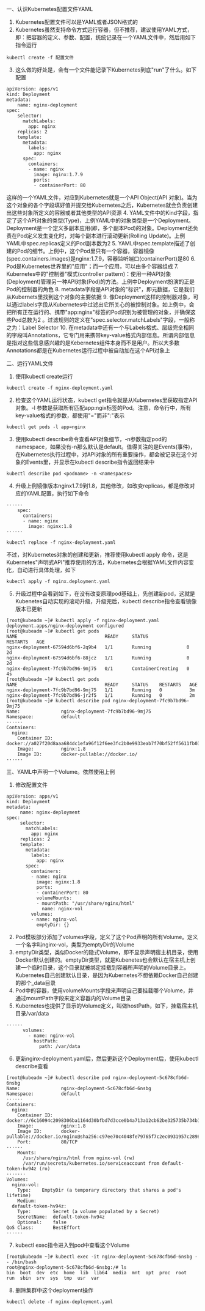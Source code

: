一、认识Kubernetes配置文件YAML
1. Kubernetes配置文件可以是YAML或者JSON格式的
2. Kubernetes虽然支持命令方式运行容器，但不推荐，建议使用YAML方式，即：把容器的定义、参数、配置，统统记录在一个YAML文件中，然后用如下指令运行
```
kubectl create -f 配置文件
```
3. 这么做的好处是，会有一个文件能记录下Kubernetes到底"run"了什么。如下配置
 ```
apiVersion: apps/v1
kind: Deployment
metadata:
     name: nginx-deployment
spec:
     selector:
       matchLabels:
         app: nginx
     replicas: 2
     template:
       metadata:
         labels:
           app: nginx
       spec:
         containers:
         - name: nginx
           image: nginx:1.7.9
           ports:
           - containerPort: 80
 ```
这样的一个YAML文件，对应到Kubernetes就是一个API Object(API 对象)。当为这个对象的各个字段填好值并提交给Kubernetes之后，Kubernetes就会负责创建出这些对象所定义的容器或者其他类型的API资源
4. YAML文件中的Kind字段，指定了这个API对象的类型(Type)，上例YAML中的对象类型是一个Deployment。Deployment是一个定义多副本应用(即，多个副本Pod)的对象。Deployment还负责在Pod定义发生变化时，对每个副本进行滚动更新(Rolling Update)。上例YAML中spec.replicas定义的Pod副本数为2
5. YAML中spec.template描述了创建的Pod的细节。上例中，这个Pod里只有一个容器，容器镜像(spec.containers.images)是nginx:1.7.9，容器监听端口(containerPort)是80
6. Pod是Kubernetes世界里的"应用"；而一个应用，可以由多个容器组成
7. Kubernetes中的"控制器"模式(controller pattern)：使用一种API对象(Deployment)管理另一种API对象(Pod)的方法。上例中Deployment扮演的正是Pod的控制器的角色
8. metadata字段是API对象的"标识"，即元数据，它是我们从Kubernets里找到这个对象的主要依据
9. 像Deployment这样的控制器对象，可以通过labels字段从Kubernetes中过滤出它所关心的被控制对象。如上例中，会把所有正在运行的、携带"app:nginx"标签的Pod识别为被管理的对象，并确保这些Pod总数为2 。过滤规则的定义在"spec.selector.matchLabels"字段，一般称之为：Label Selector
10. 在metadata中还有一个与Labels格式、层级完全相同的字段叫Annotations，它专门用来携带key-value格式内部信息。所谓内部信息是指对这些信息感兴趣的是Kebernetes组件本身而不是用户。所以大多数Annotations都是在Kubernetes运行过程中被自动加在这个API对象上

二、运行YAML文件
1. 使用kubectl create运行
```
kubectl create -f nginx-deployment.yaml
```
2. 检查这个YAML运行状态，kubectl get指令就是从Kubernetes里获取指定API对象。-l 参数是获取所有匹配app:ngix标签的Pod。注意，命令行中，所有key-value格式的参数，都使用"="而非":"表示
```
kubectl get pods -l app=nginx
```
3. 使用kubectl describe命令查看API对象细节，-n参数指定pod的namespace，如果没有-n那么默认是default。值得关注的是Events(事件)，在Kubernetes执行过程中，对API对象的所有重要操作，都会被记录在这个对象的Events里，并显示在kubectl describe指令返回结果中
```
kubectl describe pod <podname> -n <namespaces>
```
4. 升级上例镜像版本nginx1.7.9到1.8，其他修改，如改变replicas，都是修改对应的YAML配置，执行如下命令
```
······
    spec:
      containers:
      - name: nginx
        image: nginx:1.8
······
```
```
kubectl replace -f nginx-deployment.yaml
```
不过，对Kubernetes对象的创建和更新，推荐使用kubectl apply 命令，这是Kubernetes"声明式API"推荐使用的方法，Kubernetes会根据YAML文件内容变化，自动进行具体处理，如下
```
kubectl apply -f nginx.deployment.yaml
```
5. 升级过程中会看到如下，在没有改变原理pod基础上，先创建新pod，这就是Kubenetes自动实现的滚动升级，升级完后，kubectl describe指令查看镜像版本已更新
```
[root@kubeadm ~]# kubectl apply -f nginx-deployment.yaml 
deployment.apps/nginx-deployment configured
[root@kubeadm ~]# kubectl get pods
NAME                                READY     STATUS              RESTARTS   AGE
nginx-deployment-67594d6bf6-2q9b4   1/1       Running             0          2d
nginx-deployment-67594d6bf6-88jcz   1/1       Running             0          2d
nginx-deployment-7fc9b7bd96-9mj75   0/1       ContainerCreating   0          4s
[root@kubeadm ~]# kubectl get pods
NAME                                READY     STATUS    RESTARTS   AGE
nginx-deployment-7fc9b7bd96-9mj75   1/1       Running   0          3m
nginx-deployment-7fc9b7bd96-jr2f5   1/1       Running   0          2m
[root@kubeadm ~]# kubectl describe pod nginx-deployment-7fc9b7bd96-9mj75
Name:               nginx-deployment-7fc9b7bd96-9mj75
Namespace:          default
······
Containers:
  nginx:
    Container ID:   docker://a027f20d8aaa684dc1efa96f12f6ee3fc2b0e9933eab7f70bf52ff5611fb0340
    Image:          nginx:1.8
    Image ID:       docker-pullable://docker.io/
······
```

三、YAML中声明一个Volume。依然使用上例
1. 修改配置文件
```
apiVersion: apps/v1
kind: Deployment
metadata:
     name: nginx-deployment
spec:
     selector:
       matchLabels:
         app: nginx
     replicas: 2
     template:
       metadata:
         labels:
           app: nginx
       spec:
         containers:
         - name: nginx
           image: nginx:1.8
           ports:
           - containerPort: 80
           volumeMounts:
           - mountPath: "/usr/share/nginx/html"
             name: nginx-vol
         volumes:
         - name: nginx-vol
           emptyDir: {}
```
2. Pod模板部分添加了volumes字段，定义了这个Pod声明的所有Volume。定义一个名字叫nginx-vol，类型为emptyDir的Volume
3. emptyDir类型，类似Docker的隐式Volume，即不显示声明宿主机目录，使用Docker默认创建的。emptyDir类型，就是Kubenetes也会默认在宿主机上创建一个临时目录，这个目录就被绑定挂载到容器所声明的Volume目录上。Kubernetes自己创建默认目录，是因为Kubernetes不想依赖Docker自己创建的那个_data目录
4. Pod中的容器，使用volumeMounts字段来声明自己要挂载哪个Volume，并通过mountPath字段来定义容器内的Volume目录
5. Kubernetes也提供了显示的Volume定义，叫做hostPath，如下，挂载宿主机目录/var/data
```
······
      volumes:
        - name: nginx-vol
          hostPath:
            path: /var/data
```
6. 更新nginx-deployment.yaml后，然后更新这个Deployment后，使用kubectl describe查看
```
[root@kubeadm ~]# kubectl describe pod nginx-deployment-5c678cfb6d-6nsbg
Name:               nginx-deployment-5c678cfb6d-6nsbg
Namespace:          default
······
Containers:
  nginx:
    Container ID:   docker://6c16094c2098306ba1164d30bfbd7d3cce0b4a713a12cb62be325735b734b149
    Image:          nginx:1.8
    Image ID:       docker-pullable://docker.io/nginx@sha256:c97ee70c4048fe79765f7c2ec0931957c2898f47400128f4f3640d0ae5d60d10
    Port:           80/TCP
······
    Mounts:
      /usr/share/nginx/html from nginx-vol (rw)
      /var/run/secrets/kubernetes.io/serviceaccount from default-token-hv94z (ro)
·······
Volumes:
  nginx-vol:
    Type:    EmptyDir (a temporary directory that shares a pod's lifetime)
    Medium:  
  default-token-hv94z:
    Type:        Secret (a volume populated by a Secret)
    SecretName:  default-token-hv94z
    Optional:    false
QoS Class:       BestEffort
······
```
7. kubectl exec指令进入到pod中查看这个Volume
```
[root@kubeadm ~]# kubectl exec -it nginx-deployment-5c678cfb6d-6nsbg -- /bin/bash
root@nginx-deployment-5c678cfb6d-6nsbg:/# ls
bin  boot  dev  etc  home  lib  lib64  media  mnt  opt  proc  root  run  sbin  srv  sys  tmp  usr  var
```
8. 删除集群中这个deployment操作
```
kubectl delete -f nginx-deployment.yaml
```